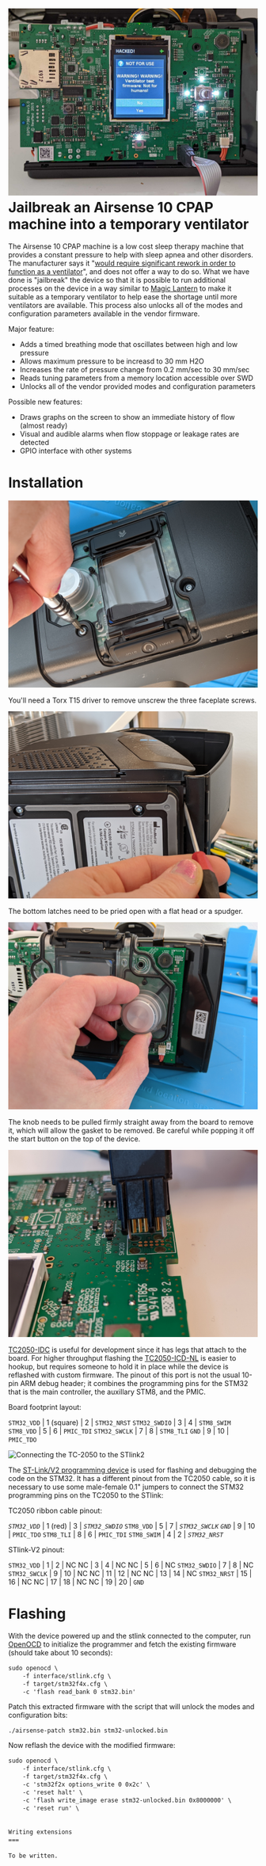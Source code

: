 ![CPAP running custom firmware](images/airsense-hacked.jpg)
Jailbreak an Airsense 10 CPAP machine into a temporary ventilator
====

The Airsense 10 CPAP machine is a low cost sleep therapy machine that
provides a constant pressure to help with sleep apnea and other disorders.
The manufacturer says it "[would require significant rework in order
to function as a ventilator](https://www.resmed.com/en-us/covid-19/)",
and does not offer a way to do so.  What we have done is "jailbreak"
the device so that it is possible to run additional processes on the
device in a way similar to [Magic Lantern](https://magiclantern.fm)
to make it suitable as a temporary ventilator to help ease the shortage
until more ventilators are available.  This process also unlocks all of
the modes and configuration parameters available in the vendor firmware.

Major feature:
* Adds a timed breathing mode that oscillates between high and low pressure
* Allows maximum pressure to be increasd to 30 mm H2O
* Increases the rate of pressure change from 0.2 mm/sec to 30 mm/sec
* Reads tuning parameters from a memory location accessible over SWD
* Unlocks all of the vendor provided modes and configuration parameters

Possible new features:
* Draws graphs on the screen to show an immediate history of flow (almost ready)
* Visual and audible alarms when flow stoppage or leakage rates are detected
* GPIO interface with other systems

Installation
====
![Torx T15 screws](images/airsense-screws.jpg)

You'll need a Torx T15 driver to remove unscrew the three faceplate screws.

<!-- ![Removing the side cover](images/airsense-sidecover.jpg) -->

![Prying the bottom latches](images/airsense-bottom.jpg)

The bottom latches need to be pried open with a flat head or a spudger.

![Removing the knob](images/airsense-knob.jpg)

The knob needs to be pulled firmly straight away from the board to remove it, which will allow
the gasket to be removed.  Be careful while popping it off the start button on the top of the device.

![Attaching the TC-2050 connector](images/airsense-tc2050.jpg)

[TC2050-IDC](https://www.digikey.com/product-detail/en/TC2050-IDC/TC2050-IDC-ND/2605366)
is useful for development since it has legs
that attach to the board.  For higher throughput flashing the
[TC2050-ICD-NL](https://www.digikey.com/product-detail/en/tag-connect-llc/TC2050-IDC-NL/TC2050-IDC-NL-ND/2605367)
is easier to hookup, but requires someone to hold it in place while the
device is reflashed with custom firmware.  The pinout of this port is not
the usual 10-pin ARM debug header; it combines the programming pins for
the STM32 that is the main controller, the auxillary STM8, and the PMIC.

Board footprint layout:

`STM32_VDD`	| 1 (square) | 2 | `STM32_NRST`
`STM32_SWDIO`	| 3 | 4 | `STM8_SWIM`
`STM8_VDD`	| 5 | 6 | `PMIC_TDI`
`STM32_SWCLK`	| 7 | 8 | `STM8_TLI`
`GND`		| 9 | 10 | `PMIC_TDO`

![Connecting the TC-2050 to the STlink2](imags/airsense-stlink2.jpg)

The [ST-Link/V2 programming
device](https://www.digikey.nl/product-detail/en/stmicroelectronics/ST-LINK-V2/497-10484-ND/2214535)
is used for flashing and debugging the code on the STM32.  It has a
different pinout from the TC2050 cable, so it is necessary to use some
male-female 0.1" jumpers to connect the STM32 programming pins on the
TC2050 to the STlink:

TC2050 ribbon cable pinout:

*`STM32_VDD`*	| 1 (red) | 3 | *`STM32_SWDIO`*
`STM8_VDD`	| 5 | 7 | *`STM32_SWCLK`*
*`GND`*		| 9 | 10 | `PMIC_TDO`
`STM8_TLI`	| 8 | 6 | `PMIC_TDI`
`STM8_SWIM`	| 4 | 2 | *`STM32_NRST`*

STlink-V2 pinout:

`STM32_VDD`	|  1 |  2 | NC
NC		|  3 |  4 | NC
NC		|  5 |  6 | NC
`STM32_SWDIO`	|  7 |  8 | NC
`STM32_SWCLK`	|  9 | 10 | NC
NC		| 11 | 12 | NC
NC		| 13 | 14 | NC
`STM32_NRST`	| 15 | 16 | NC
NC		| 17 | 18 | NC
NC		| 19 | 20 | `GND`


Flashing
===

With the device powered up and the stlink connected to the computer, run [OpenOCD](http://openocd.org/)
to initialize the programmer and fetch the existing firmware (should take about 10 seconds):

```
sudo openocd \
	-f interface/stlink.cfg \
	-f target/stm32f4x.cfg \
	-c 'flash read_bank 0 stm32.bin'
```

Patch this extracted firmware with the script that will unlock the modes and configuration bits:
```
./airsense-patch stm32.bin stm32-unlocked.bin
```

Now reflash the device with the modified firmware:

```
sudo openocd \
	-f interface/stlink.cfg \
	-f target/stm32f4x.cfg \
	-c 'stm32f2x options_write 0 0x2c' \
	-c 'reset halt' \
	-c 'flash write_image erase stm32-unlocked.bin 0x8000000' \
	-c 'reset run' \


Writing extensions
===

To be written.
